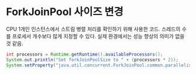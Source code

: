 # ForkJoinPool 사이즈 변경

CPU 1개인 인스턴스에서 스트림 병렬 처리를 확인하기 위해 사용한 코드.
스레드의 수를 프로세서 개수보다 많게 지정할 수 있다.
실제 환경에서는 성능 향상의 의미가 없을 것 같음.

```java
int processors = Runtime.getRuntime().availableProcessors();
System.out.println("Set forkJoinPoolSize to " + (processors * 2));
System.setProperty("java.util.concurrent.ForkJoinPool.common.parallelism", String.valueOf(processors * 2));
```